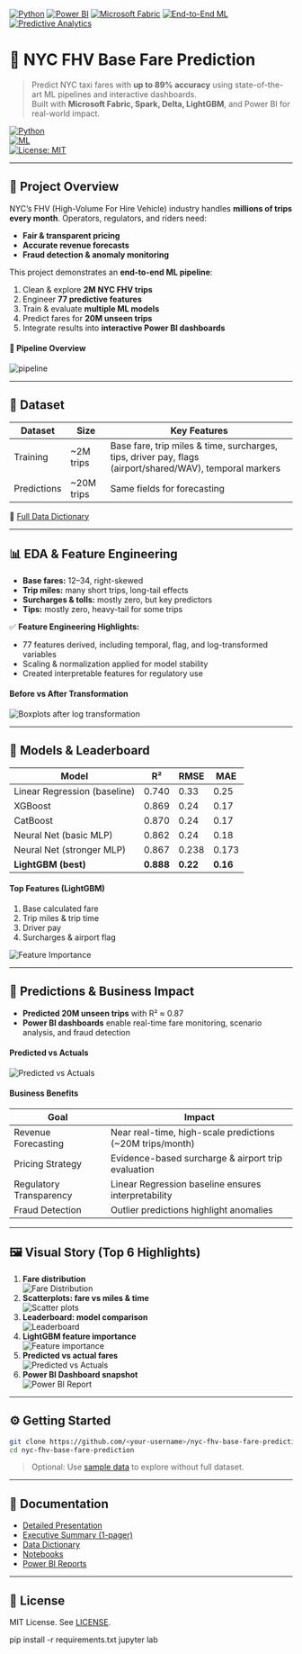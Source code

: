 [![Python](https://img.shields.io/badge/Python-3.9%2B-blue)]()
[![Power BI](https://img.shields.io/badge/Power%20BI-DAX%20%7C%20Dashboards-orange)]()
[![Microsoft Fabric](https://img.shields.io/badge/Microsoft%20Fabric-Spark%20%7C%20Delta-purple)]()
[![End-to-End ML](https://img.shields.io/badge/End--to--End%20ML-Data%20Prep%20%7C%20Modeling-green)]()
[![Predictive Analytics](https://img.shields.io/badge/Predictive%20Analytics-Forecasting%20%7C%20Insights-red)]()


# 🚖 NYC FHV Base Fare Prediction

> Predict NYC taxi fares with **up to 89% accuracy** using state-of-the-art ML pipelines and interactive dashboards.  
> Built with **Microsoft Fabric, Spark, Delta, LightGBM**, and Power BI for real-world impact.

[![Python](https://img.shields.io/badge/Python-3.9%2B-blue)]()  
[![ML](https://img.shields.io/badge/ML-LightGBM%20%7C%20XGBoost-green)]()  
[![License: MIT](https://img.shields.io/badge/License-MIT-yellow.svg)]()

---

## 🎯 Project Overview

NYC’s FHV (High-Volume For Hire Vehicle) industry handles **millions of trips every month**. Operators, regulators, and riders need:

- **Fair & transparent pricing**  
- **Accurate revenue forecasts**  
- **Fraud detection & anomaly monitoring**

This project demonstrates an **end-to-end ML pipeline**:

1. Clean & explore **2M NYC FHV trips**  
2. Engineer **77 predictive features**  
3. Train & evaluate **multiple ML models**  
4. Predict fares for **20M unseen trips**  
5. Integrate results into **interactive Power BI dashboards**  

#### 🔄 Pipeline Overview

![pipeline](/images/pipeline.png)

---

## 📂 Dataset

| Dataset        | Size        | Key Features |
|----------------|------------|--------------|
| Training       | ~2M trips  | Base fare, trip miles & time, surcharges, tips, driver pay, flags (airport/shared/WAV), temporal markers |
| Predictions    | ~20M trips | Same fields for forecasting |

📄 [Full Data Dictionary](docs/data_dictionary_trip_records_hvfhs.pdf)

---

## 📊 EDA & Feature Engineering

- **Base fares:** $12–$34, right-skewed  
- **Trip miles:** many short trips, long-tail effects  
- **Surcharges & tolls:** mostly zero, but key predictors  
- **Tips:** mostly zero, heavy-tail for some trips  

✅ **Feature Engineering Highlights:**  

- 77 features derived, including temporal, flag, and log-transformed variables  
- Scaling & normalization applied for model stability  
- Created interpretable features for regulatory use  

#### Before vs After Transformation

![Boxplots after log transformation](/images/Boxplot_log_transformed_standard_scaler.png)

---

## 🤖 Models & Leaderboard

| Model                        | R²    | RMSE  | MAE   |
|-------------------------------|-------|-------|-------|
| Linear Regression (baseline)  | 0.740 | 0.33  | 0.25  |
| XGBoost                       | 0.869 | 0.24  | 0.17  |
| CatBoost                      | 0.870 | 0.24  | 0.17  |
| Neural Net (basic MLP)        | 0.862 | 0.24  | 0.18  |
| Neural Net (stronger MLP)     | 0.867 | 0.238 | 0.173 |
| **LightGBM (best)**           | **0.888** | **0.22** | **0.16** |

#### Top Features (LightGBM)

1. Base calculated fare  
2. Trip miles & trip time  
3. Driver pay  
4. Surcharges & airport flag  

![Feature Importance](/images/Feature_Importance.png)

---

## 🔮 Predictions & Business Impact

- **Predicted 20M unseen trips** with R² ≈ 0.87  
- **Power BI dashboards** enable real-time fare monitoring, scenario analysis, and fraud detection  

#### Predicted vs Actuals

![Predicted vs Actuals](/images/predicted_vs_actuals.png)

#### Business Benefits

| Goal                     | Impact |
|---------------------------|--------|
| Revenue Forecasting       | Near real-time, high-scale predictions (~20M trips/month) |
| Pricing Strategy          | Evidence-based surcharge & airport trip evaluation |
| Regulatory Transparency   | Linear Regression baseline ensures interpretability |
| Fraud Detection           | Outlier predictions highlight anomalies |

---

## 🖼 Visual Story (Top 6 Highlights)

1. **Fare distribution**  
   ![Fare Distribution](/images/EDA_base_fares_plot.png)  
2. **Scatterplots: fare vs miles & time**  
   ![Scatter plots](/images/EDA_Scatter_plots.png)  
3. **Leaderboard: model comparison**  
   ![Leaderboard](/images/leaderboards.png)  
4. **LightGBM feature importance**  
   ![Feature importance](/images/Feature_Importance.png)  
5. **Predicted vs actual fares**  
   ![Predicted vs Actuals](/images/predicted_vs_actuals.png)  
6. **Power BI Dashboard snapshot**  
   ![Power BI Report](/images/power_bi_report_predictions.png)  

---

## ⚙️ Getting Started

```bash
git clone https://github.com/<your-username>/nyc-fhv-base-fare-prediction.git
cd nyc-fhv-base-fare-prediction
```
> Optional: Use [sample data](/sample_data/) to explore without full dataset.

---

## 📖 Documentation

* [Detailed Presentation](/docs/PRESENTATION.md)
* [Executive Summary (1-pager)](/docs/EXEC_1PAGER.md)
* [Data Dictionary](/docs/data_dictionary_trip_records_hvfhs.pdf)
* [Notebooks](/notebooks/)
* [Power BI Reports](/powerbi/)

---

## 📄 License

MIT License. See [LICENSE](LICENSE).


pip install -r requirements.txt
jupyter lab
